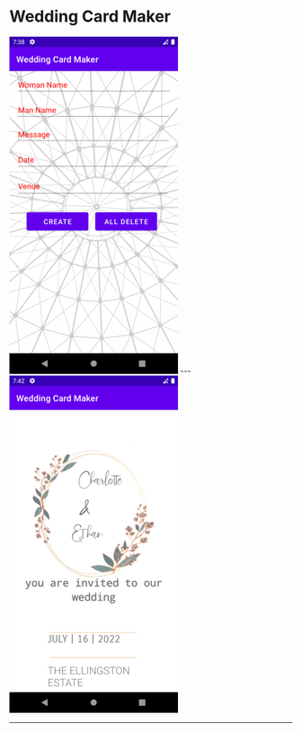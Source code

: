 # Wedding Card Maker




<p float="left">
  <img src="https://raw.githubusercontent.com/ahmetbasibuyuk/WeddingCardMaker/master/home.png" " />
  ---
  <img src="https://raw.githubusercontent.com/ahmetbasibuyuk/WeddingCardMaker/master/maker.png" " /> 
</p>


---

